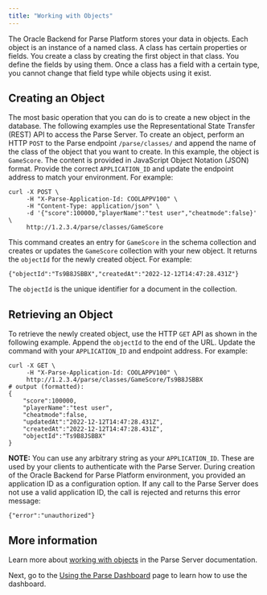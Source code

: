 ```yaml
---
title: "Working with Objects"
---
```


The Oracle Backend for Parse Platform stores your data in objects. Each object is an instance of a named class. A class has certain properties or fields. You
create a class by creating the first object in that class. You define the fields by using them. Once a class has a field with a certain type, you
cannot change that field type while objects using it exist.

## Creating an Object

The most basic operation that you can do is to create a new object in the database. The following examples use the Representational State Transfer (REST) API to access
the Parse Server. To create
an object, perform an HTTP `POST` to the Parse endpoint `/parse/classes/` and append the name of the class of the object that you want to create. In this example, the
object is `GameScore`.  The content is provided in JavaScript Object Notation (JSON) format. Provide the correct `APPLICATION_ID` and update the endpoint address to match
your environment. For example:

```
curl -X POST \
     -H "X-Parse-Application-Id: COOLAPPV100" \
     -H "Content-Type: application/json" \
     -d '{"score":100000,"playerName":"test user","cheatmode":false}' \
     http://1.2.3.4/parse/classes/GameScore
```

This command creates an entry for `GameScore` in the schema collection and creates or updates the `GameScore` collection with your new object. It returns
the `objectId` for the newly created object. For example:

```
{"objectId":"Ts9B8JSBBX","createdAt":"2022-12-12T14:47:28.431Z"}
```

The `objectId` is the unique identifier for a document in the collection.  

## Retrieving an Object 

To retrieve the newly created object, use the HTTP `GET` API as shown in the following example.  Append the `objectId` to the end of the URL. Update the command
with your `APPLICATION_ID` and endpoint address. For example:

```
curl -X GET \
     -H "X-Parse-Application-Id: COOLAPPV100" \
     http://1.2.3.4/parse/classes/GameScore/Ts9B8JSBBX
# output (formatted):
{
    "score":100000,
    "playerName":"test user",
    "cheatmode":false,
    "updatedAt":"2022-12-12T14:47:28.431Z",
    "createdAt":"2022-12-12T14:47:28.431Z",
    "objectId":"Ts9B8JSBBX"
}
```

**NOTE:** You can use any arbitrary string as your `APPLICATION_ID`. These are used by your clients to authenticate with the Parse Server. During creation of
the Oracle Backend for Parse Platform environment, you provided an application ID as a configuration option. If any call to the Parse Server does not use a
valid application ID, the call is rejected and returns this error message:

```
{"error":"unauthorized"}
```

## More information

Learn more about [working with objects](https://docs.parseplatform.org/parse-server/guide/#getting-started) in the Parse Server documentation.

Next, go to the [Using the Parse Dashboard](../getting-started/dashboard/) page to learn how to use the dashboard.
